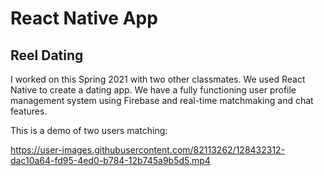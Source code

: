 # React Native App
## Reel Dating
I worked on this Spring 2021 with two other classmates.
We used React Native to create a dating app.
We have a fully functioning user profile management system using Firebase and real-time matchmaking and chat features.

This is a demo of two users matching: 


https://user-images.githubusercontent.com/82113262/128432312-dac10a64-fd95-4ed0-b784-12b745a9b5d5.mp4

